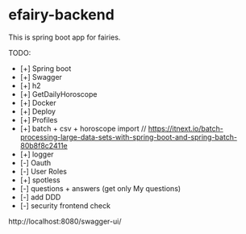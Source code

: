 # efairy-backend
This is spring boot app for fairies.

TODO:
- [+] Spring boot
- [+] Swagger
- [+] h2
- [+] GetDailyHoroscope
- [+] Docker
- [+] Deploy
- [+] Profiles
- [+] batch + csv + horoscope import // https://itnext.io/batch-processing-large-data-sets-with-spring-boot-and-spring-batch-80b8f8c2411e
- [+] logger
- [-] Oauth
- [-] User Roles
- [+] spotless
- [-] questions + answers (get only My questions)
- [-] add DDD
- [-] security frontend check


http://localhost:8080/swagger-ui/

